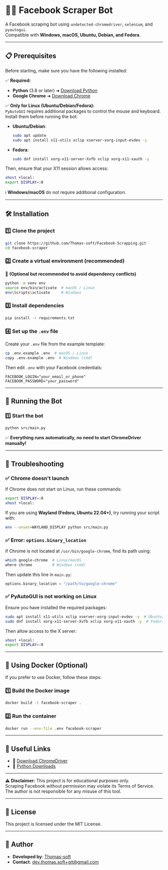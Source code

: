 # 🕵️‍♂️ **Facebook Scraper Bot**

A Facebook scraping bot using `undetected-chromedriver`, `selenium`, and `pyautogui`.  
Compatible with **Windows, macOS, Ubuntu, Debian, and Fedora**.

---

## 📋 **Prerequisites**

Before starting, make sure you have the following installed:  

✅ **Required:**  
- **Python** (3.8 or later) ➜ [Download Python](https://www.python.org/downloads/)  
- **Google Chrome** ➜ [Download Chrome](https://www.google.com/chrome/)  

✅ **Only for Linux (Ubuntu/Debian/Fedora):**  
`PyAutoGUI` requires additional packages to control the mouse and keyboard. Install them before running the bot:

- **Ubuntu/Debian**:  
  ```bash
  sudo apt update
  sudo apt install x11-utils xclip xserver-xorg-input-evdev -y
  ```
- **Fedora**:  
  ```bash
  sudo dnf install xorg-x11-server-Xvfb xclip xorg-x11-xauth -y
  ```

Then, ensure that your X11 session allows access:  
```bash
xhost +local:
export DISPLAY=:0
```

ℹ️ **Windows/macOS** do not require additional configuration.

---

## 🛠 **Installation**

### 1️⃣ **Clone the project**
```bash
git clone https://github.com/Thomas-soft/Facebook-Scrapping.git
cd facebook-scraper
```

### 2️⃣ **Create a virtual environment (recommended)**
📌 **(Optional but recommended to avoid dependency conflicts)**  
```bash
python -m venv env
source env/bin/activate  # macOS / Linux
env\Scripts\activate     # Windows
```

### 3️⃣ **Install dependencies**
```bash
pip install -r requirements.txt
```

### 4️⃣ **Set up the `.env` file**
Create your `.env` file from the example template:
```bash
cp .env.example .env  # macOS / Linux
copy .env.example .env  # Windows (cmd)
```
Then edit `.env` with your Facebook credentials:
```env
FACEBOOK_LOGIN="your_email_or_phone"
FACEBOOK_PASSWORD="your_password"
```

---

## 🚀 **Running the Bot**

### 1️⃣ **Start the bot**
```bash
python src/main.py
```
✅ **Everything runs automatically, no need to start ChromeDriver manually!**  

---

## 🛑 **Troubleshooting**

### ✅ **Chrome doesn't launch**
If Chrome does not start on Linux, run these commands:
```bash
export DISPLAY=:0
xhost +local:
```
If you are using **Wayland (Fedora, Ubuntu 22.04+)**, try running your script with:
```bash
env --unset=WAYLAND_DISPLAY python src/main.py
```

### ✅ **Error: `options.binary_location`**
If Chrome is not located at `/usr/bin/google-chrome`, find its path using:
```bash
which google-chrome  # Linux/macOS
where chrome         # Windows (cmd)
```
Then update this line in `main.py`:
```python
options.binary_location = "/path/to/google-chrome"
```

### ✅ **PyAutoGUI is not working on Linux**
Ensure you have installed the required packages:
```bash
sudo apt install x11-utils xclip xserver-xorg-input-evdev -y  # Ubuntu/Debian
sudo dnf install xorg-x11-server-Xvfb xclip xorg-x11-xauth -y  # Fedora
```
Then allow access to the X server:
```bash
xhost +local:
export DISPLAY=:0
```

---

## 🔄 **Using Docker (Optional)**
If you prefer to use Docker, follow these steps:

### 1️⃣ **Build the Docker image**
```bash
docker build -t facebook-scraper .
```

### 2️⃣ **Run the container**
```bash
docker run --env-file .env facebook-scraper
```

---

## 🔗 **Useful Links**
- 📌 [Download ChromeDriver](https://sites.google.com/chromium.org/driver/)
- 📌 [Python Downloads](https://www.python.org/downloads/)

---

⚠️ **Disclaimer:** This project is for educational purposes only.  
Scraping Facebook without permission may violate its Terms of Service.  
The author is not responsible for any misuse of this tool.

---

## 📄 **License**
This project is licensed under the MIT License.

---

## 🎯 **Author**
- **Developed by**: [Thomas-soft](https://github.com/Thomas-soft)
- **Contact**: dev.thomas.soft+git@gmail.com

